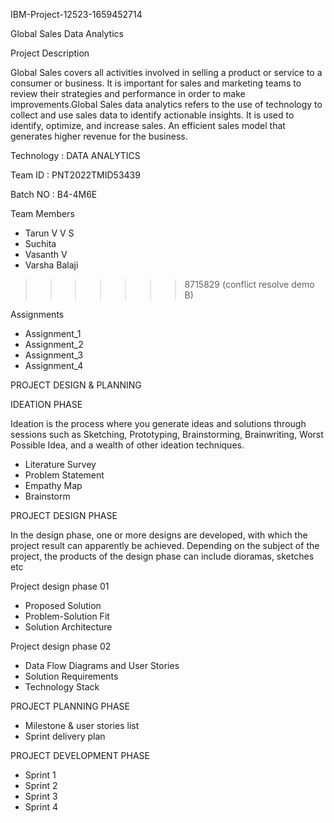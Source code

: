 IBM-Project-12523-1659452714

Global Sales Data Analytics

Project Description

Global Sales covers all activities involved in selling a product or service to a consumer or business. It is important for sales and marketing teams to review their strategies and performance in order to make improvements.Global Sales data analytics refers to the use of technology to collect and use sales data to identify actionable insights. It is used to identify, optimize, and increase sales. An efficient sales model that generates higher revenue for the business.

Technology : DATA ANALYTICS

Team ID : PNT2022TMID53439

Batch NO : B4-4M6E

Team Members

- Tarun V V S
- Suchita 
- Vasanth V
- Varsha Balaji

>>>>>>> 8715829 (conflict resolve demo B)

Assignments

- Assignment_1
- Assignment_2
- Assignment_3
- Assignment_4

PROJECT DESIGN & PLANNING

IDEATION PHASE

Ideation is the process where you generate ideas and solutions through sessions such as Sketching, Prototyping, Brainstorming, Brainwriting, Worst Possible Idea, and a wealth of other ideation techniques.

 - Literature Survey
 - Problem Statement
 - Empathy Map
 - Brainstorm
 
PROJECT DESIGN PHASE
 
In the design phase, one or more designs are developed, with which the project result can apparently be achieved. Depending on the subject of the project, the products of the design phase can include dioramas, sketches etc

Project design phase 01

- Proposed Solution
- Problem-Solution Fit
- Solution Architecture
 
Project design phase 02

 - Data Flow Diagrams and User Stories
 - Solution Requirements
 - Technology Stack
 
PROJECT PLANNING PHASE

 - Milestone & user stories list
 - Sprint delivery plan

PROJECT DEVELOPMENT PHASE

- Sprint 1
- Sprint 2
- Sprint 3
- Sprint 4
